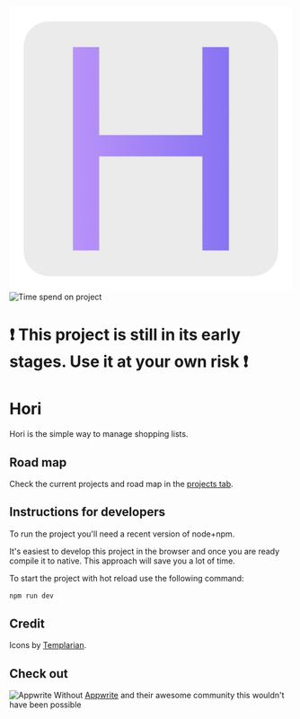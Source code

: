 ![Logo](https://github.com/Hori-List/Hori/blob/master/assets/logo-512.png?raw=true)
![Time spend on project](https://time.radmacher.church/badge/svg/10cdb3a1-adf2-4397-8b02-29ece56546dd)

# ❗ This project is still in its early stages. Use it at your own risk ❗

# Hori
Hori is the simple way to manage shopping lists.

## Road map
Check the current projects and road map in the [projects tab](https://github.com/Hori-List/Hori/projects).

## Instructions for developers
To run the project you'll need a recent version of node+npm.

It's easiest to develop this project in the browser and once you are ready compile it to native.
This approach will save you a lot of time.

To start the project with hot reload use the following command:

```BASH
npm run dev
```

## Credit
Icons by [Templarian](https://github.com/Templarian/MaterialDesign).

## Check out
![Appwrite](https://appwrite.io/images-ee/press/logo-1.svg)
Without [Appwrite](https://appwrite.io) and their awesome community this wouldn't have been possible
